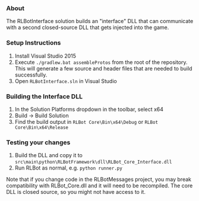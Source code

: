### About

The RLBotInterface solution builds an "interface" DLL that can communicate with
a second closed-source DLL that gets injected into the game.

### Setup Instructions

1. Install Visual Studio 2015
2. Execute `./gradlew.bat assembleProtos` from the root of the repository.
This will generate a few source and header files that are needed to build successfully.
3. Open `RLBotInterface.sln` in Visual Studio

### Building the Interface DLL

1. In the Solution Platforms dropdown in the toolbar, select x64
2. Build -> Build Solution
3. Find the build output in `RLBot Core\Bin\x64\Debug` or `RLBot Core\Bin\x64\Release`

### Testing your changes

1. Build the DLL and copy it to `src\main\python\RLBotFramework\dll\RLBot_Core_Interface.dll`
2. Run RLBot as normal, e.g. `python runner.py`

Note that if you change code in the RLBotMessages project, you may break compatibility with
RLBot_Core.dll and it will need to be recompiled. The core DLL is closed source,
so you might not have access to it.